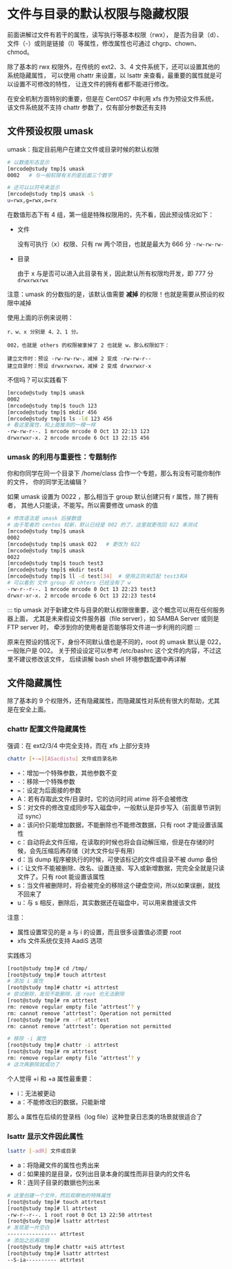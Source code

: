 # 文件与目录的默认权限与隐藏权限
前面讲解过文件有若干的属性，读写执行等基本权限（rwx），
是否为目录（d）、文件（-）或则是链接（l）等属性，修改属性也可通过 chgrp、chown、chmod。

除了基本的 rwx 权限外，在传统的 ext2、3、4 文件系统下，还可以设置其他的系统隐藏属性，
可以使用 chattr 来设置，以 lsattr 来查看，最重要的属性就是可以设置不可修改的特性，
让连文件的拥有者都不能进行修改。

在安全机制方面特别的重要，但是在 CentOS7 中利用 xfs 作为预设文件系统，
该文件系统就不支持 chattr 参数了，仅有部分参数还有支持

## 文件预设权限 umask
umask：指定目前用户在建立文件或目录时候的默认权限

```bash
# 以数值形态显示
[mrcode@study tmp]$ umask
0002   # 与一般权限有关的是后面三个数字

# 还可以以符号来显示
[mrcode@study tmp]$ umask -S
u=rwx,g=rwx,o=rx
```

在数值形态下有 4 组，第一组是特殊权限用的，先不看，因此预设情况如下：

- 文件

  没有可执行（x）权限、只有 rw 两个项目，也就是最大为 666 分 `-rw-rw-rw-`
- 目录

  由于 x 与是否可以进入此目录有关，因此默认所有权限均开发，即 777 分 `drwxrwxrwx`

注意：umask 的分数指的是，该默认值需要 **减掉** 的权限！也就是需要从预设的权限中减掉

使用上面的示例来说明：

```
r、w、x 分别是 4、2、1 分。

002，也就是 others 的权限被拿掉了 2 也就是 w，那么权限如下：

建立文件时：预设 -rw-rw-rw-，减掉 2 变成 -rw-rw-r--
建立目录时：预设 drwxrwxrwx，减掉 2 变成 drwxrwxr-x
```

不信吗？可以实践看下

```bash
[mrcode@study tmp]$ umask
0002
[mrcode@study tmp]$ touch 123
[mrcode@study tmp]$ mkdir 456
[mrcode@study tmp]$ ls -ld 123 456
# 看这里属性，和上面推测的一模一样
-rw-rw-r--. 1 mrcode mrcode 0 Oct 13 22:13 123
drwxrwxr-x. 2 mrcode mrcode 6 Oct 13 22:15 456
```

### umask 的利用与重要性：专题制作
你和你同学在同一个目录下 /home/class 合作一个专题，那么有没有可能你制作的文件，
你的同学无法编辑？

如果 umask 设置为 0022 ，那么相当于 group 默认创建只有 r 属性，除了拥有者，
其他人只能读，不能写。所以需要修改 umask 的值

```bash
# 修改语法是 umask 后接数值
# 由于笔者的 centos 较新，默认已经是 002 的了，这里就更改回 022 来测试
[mrcode@study tmp]$ umask
0002
[mrcode@study tmp]$ umask 022   # 更改为 022
[mrcode@study tmp]$ umask
0022
[mrcode@study tmp]$ touch test3
[mrcode@study tmp]$ mkdir test4
[mrcode@study tmp]$ ll -d test[34]  # 使用正则来匹配 test3和4
# 可以看到 文件 group 和 ohters 已经没有了 w
-rw-r--r--. 1 mrcode mrcode 0 Oct 13 22:23 test3
drwxr-xr-x. 2 mrcode mrcode 6 Oct 13 22:23 test4
```

::: tip
umask 对于新建文件与目录的默认权限很重要，这个概念可以用在任何服务器上面，
尤其是未来假设文件服务器（file server），如 SAMBA Server 或则是 FTP server 时，
牵涉到你的使用者是否能够将文件进一步利用的问题
:::

原来在预设的情况下，身份不同默认值也是不同的，root 的 umask 默认是 022，一般账户是 002。
关于预设设定可以参考 /etc/bashrc 这个文件的内容，不过这里不建议修改该文件，
后续讲解 bash shell 环境参数配置中再详解

## 文件隐藏属性

除了基本的 9 个权限外，还有隐藏属性，而隐藏属性对系统有很大的帮助，尤其是在安全上面。

### chattr 配置文件隐藏属性
强调：在 ext2/3/4 中完全支持，而在 xfs 上部分支持

```bash
chattr [+-=][ASacdistu] 文件或目录名称
```

- `+`：增加一个特殊参数，其他参数不变
- `-`：移除一个特殊参数
- `=`：设定为后面接的参数
- A：若有存取此文件/目录时，它的访问时间 atime 将不会被修改
- S：对文件的修改变成同步写入磁盘中，一般默认是异步写入（前面章节讲到过 sync）
- a：该问价只能增加数据，不能删除也不能修改数据，只有 root 才能设置该属性
- c：自动将此文件压缩，在读取的时候也将会自动解压缩，但是在存储的时候，会先压缩后再存储（对大文件似乎有用）
- d：当 dump 程序被执行的时候，可使该标记的文件或目录不被 dump 备份
- i：让文件不能被删除、改名、设置连接、写入或新增数据，完完全全就是只读文件了。只有 root 能设置该属性
- s：当文件被删除时，将会被完全的移除这个硬盘空间，所以如果误删，就找不回来了
- u：与 s 相反，删除后，其实数据还在磁盘中，可以用来救援该文件

注意：

- 属性设置常见的是 a 与 i 的设置，而且很多设置值必须要 root
- xfs 文件系统仅支持 AadiS 选项

实践练习

```bash
[root@study tmp]# cd /tmp/
[root@study tmp]# touch attrtest
# 添加 i 属性
[root@study tmp]# chattr +i attrtest
# 尝试删除，发现不能删除，连 root 也无法删除
[root@study tmp]# rm attrtest
rm: remove regular empty file ‘attrtest’? y
rm: cannot remove ‘attrtest’: Operation not permitted
[root@study tmp]# rm -rf attrtest
rm: cannot remove ‘attrtest’: Operation not permitted

# 移除 -i 属性
[root@study tmp]# chattr -i attrtest
[root@study tmp]# rm attrtest
rm: remove regular empty file ‘attrtest’? y
# 这次再删除就成功了
```

个人觉得 +i 和 +a 属性最重要：

- i：无法被更动
- a：不能修改旧的数据，只能新增

那么 a 属性在后续的登录档（log file）这种登录日志类的场景就很适合了

### lsattr 显示文件因此属性

```bash
lsattr [-adR] 文件或目录
```
- a：将隐藏文件的属性也秀出来
- d：如果接的是目录，仅列出目录本身的属性而非目录内的文件名
- R：连同子目录的数据也列出来

```bash
# 这里创建一个文件，然后观察他的特殊属性
[root@study tmp]# touch attrtest
[root@study tmp]# ll attrtest
-rw-r--r--. 1 root root 0 Oct 13 22:50 attrtest
[root@study tmp]# lsattr attrtest
# 发现是一片空白
---------------- attrtest
# 添加之后再观察
[root@study tmp]# chattr +aiS attrtest
[root@study tmp]# lsattr attrtest
--S-ia---------- attrtest
```

